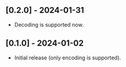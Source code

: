 ## [0.2.0] - 2024-01-31

- Decoding is supported now.

## [0.1.0] - 2024-01-02

- Initial release (only encoding is supported).
